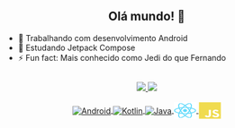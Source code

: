 <div align="center">
  <h2>Olá mundo! 👋</h2>
</div>

- 🔭 Trabalhando com desenvolvimento Android
- 🌱 Estudando Jetpack Compose
- ⚡ Fun fact: Mais conhecido como Jedi do que Fernando
##

<div align="center">
  <a href="https://github.com/fernando-barbosa">
  <img height="180em" src="https://github-readme-stats.vercel.app/api?username=fernando-barbosa&show_icons=true&theme=tokyonight&include_all_commits=true&count_private=true&locale=pt-br"/>
  <img height="180em" src="https://github-readme-stats.vercel.app/api/top-langs/?username=fernando-barbosa&layout=compact&langs_count=7&theme=tokyonight&locale=pt-br"/>
</div>

<br />
  
<div align="center">
  <img align="center" alt="Android" height="30" width="40" src="https://cdn.jsdelivr.net/gh/devicons/devicon/icons/android/android-original.svg">
  <img align="center" alt="Kotlin" height="30" width="40" src="https://cdn.jsdelivr.net/gh/devicons/devicon/icons/kotlin/kotlin-original.svg">
  <img align="center" alt="Java" height="30" width="40" src="https://cdn.jsdelivr.net/gh/devicons/devicon/icons/java/java-original.svg">
  <img align="center" alt="React Native" height="30" width="40" src="https://raw.githubusercontent.com/devicons/devicon/master/icons/react/react-original.svg">
  <img align="center" alt="Javascript" height="30" width="40" src="https://raw.githubusercontent.com/devicons/devicon/master/icons/javascript/javascript-plain.svg">
</div>
